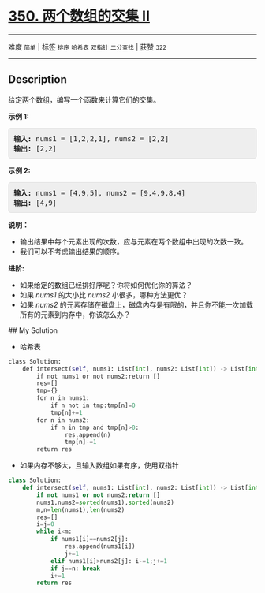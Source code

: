 # [350. 两个数组的交集 II](https://leetcode-cn.com/problems/intersection-of-two-arrays-ii/)

---

难度 `简单` | 标签 `排序` `哈希表` `双指针` `二分查找`  | 获赞 `322`

---

## Description

<style>
section pre{
    background-color: #eee;
    border: 1px solid #ddd;
    padding:10px;
    border-radius: 5px;
}
</style>
<section>
<p>给定两个数组，编写一个函数来计算它们的交集。</p>
<p><strong>示例 1:</strong></p>
<pre><strong>输入: </strong>nums1 = [1,2,2,1], nums2 = [2,2]
<strong>输出: </strong>[2,2]
</pre>
<p><strong>示例 2:</strong></p>
<pre><strong>输入: </strong>nums1 = [4,9,5], nums2 = [9,4,9,8,4]
<strong>输出: </strong>[4,9]</pre>
<p><strong>说明：</strong></p>
<ul>
	<li>输出结果中每个元素出现的次数，应与元素在两个数组中出现的次数一致。</li>
	<li>我们可以不考虑输出结果的顺序。</li>
</ul>
<p><strong><strong>进阶:</strong></strong></p>
<ul>
	<li>如果给定的数组已经排好序呢？你将如何优化你的算法？</li>
	<li>如果&nbsp;<em>nums1&nbsp;</em>的大小比&nbsp;<em>nums2&nbsp;</em>小很多，哪种方法更优？</li>
	<li>如果&nbsp;<em>nums2&nbsp;</em>的元素存储在磁盘上，磁盘内存是有限的，并且你不能一次加载所有的元素到内存中，你该怎么办？</li>
</ul>
</section>
## My Solution

- 哈希表

```python
class Solution:
    def intersect(self, nums1: List[int], nums2: List[int]) -> List[int]:
        if not nums1 or not nums2:return []
        res=[]
        tmp={}
        for n in nums1:
            if n not in tmp:tmp[n]=0
            tmp[n]+=1
        for n in nums2:
            if n in tmp and tmp[n]>0:
                res.append(n)
                tmp[n]-=1
        return res
```

- 如果内存不够大，且输入数组如果有序，使用双指针

```python
class Solution:
    def intersect(self, nums1: List[int], nums2: List[int]) -> List[int]:
        if not nums1 or not nums2:return []
        nums1,nums2=sorted(nums1),sorted(nums2)
        m,n=len(nums1),len(nums2)
        res=[]
        i=j=0
        while i<m:
            if nums1[i]==nums2[j]:
                res.append(nums1[i])
                j+=1
            elif nums1[i]>nums2[j]: i-=1;j+=1
            if j==n: break
            i+=1
        return res
```


